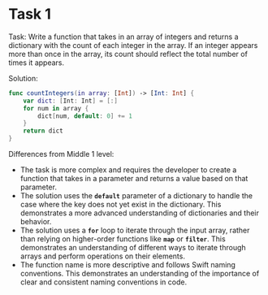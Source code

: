 # Task 1

Task: Write a function that takes in an array of integers and returns a
dictionary with the count of each integer in the array. If an integer appears
more than once in the array, its count should reflect the total number of times
it appears.

Solution:

```swift
func countIntegers(in array: [Int]) -> [Int: Int] {
    var dict: [Int: Int] = [:]
    for num in array {
        dict[num, default: 0] += 1
    }
    return dict
}
```

Differences from Middle 1 level:

-   The task is more complex and requires the developer to create a function
    that takes in a parameter and returns a value based on that parameter.
-   The solution uses the **`default`** parameter of a dictionary to handle the
    case where the key does not yet exist in the dictionary. This demonstrates a
    more advanced understanding of dictionaries and their behavior.
-   The solution uses a **`for`** loop to iterate through the input array,
    rather than relying on higher-order functions like **`map`** or
    **`filter`**. This demonstrates an understanding of different ways to
    iterate through arrays and perform operations on their elements.
-   The function name is more descriptive and follows Swift naming conventions.
    This demonstrates an understanding of the importance of clear and consistent
    naming conventions in code.
